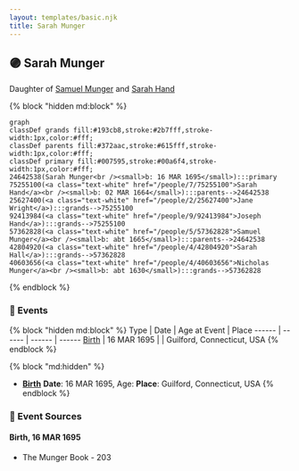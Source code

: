 ```yaml
---
layout: templates/basic.njk
title: Sarah Munger
---
```

## 🟣 Sarah Munger

Daughter of [Samuel Munger](/people/5/57362828) and [Sarah Hand](/people/7/75255100)

{% block "hidden md:block" %}
```mermaid
graph
classDef grands fill:#193cb8,stroke:#2b7fff,stroke-width:1px,color:#fff;
classDef parents fill:#372aac,stroke:#615fff,stroke-width:1px,color:#fff;
classDef primary fill:#007595,stroke:#00a6f4,stroke-width:1px,color:#fff;
24642538(Sarah Munger<br /><small>b: 16 MAR 1695</small>):::primary
75255100(<a class="text-white" href="/people/7/75255100">Sarah Hand</a><br /><small>b: 02 MAR 1664</small>):::parents-->24642538
25627400(<a class="text-white" href="/people/2/25627400">Jane Wright</a>):::grands-->75255100
92413984(<a class="text-white" href="/people/9/92413984">Joseph Hand</a>):::grands-->75255100
57362828(<a class="text-white" href="/people/5/57362828">Samuel Munger</a><br /><small>b: abt 1665</small>):::parents-->24642538
42804920(<a class="text-white" href="/people/4/42804920">Sarah Hall</a>):::grands-->57362828
40603656(<a class="text-white" href="/people/4/40603656">Nicholas Munger</a><br /><small>b: abt 1630</small>):::grands-->57362828
```
{% endblock %}

### 📆 Events

{% block "hidden md:block" %}
Type | Date | Age at Event | Place
------ | ------ | ------ | ------
[Birth](#event-event-2) | 16 MAR 1695 |  | Guilford, Connecticut, USA
{% endblock %}

{% block "md:hidden" %}
- **[Birth](#event-event-2)**
**Date**: 16 MAR 1695, Age:
**Place**: Guilford, Connecticut, USA
{% endblock %}

### 📰 Event Sources

#### <a id="event-event-2"></a> Birth, 16 MAR 1695
* The Munger Book  - 203